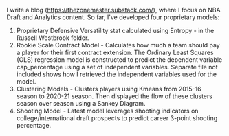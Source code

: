 I write a blog (https://thezonemaster.substack.com/), where I focus on NBA Draft and Analytics content. So far, I've developed four proprietary models:

1) Proprietary Defensive Versatility stat calculated using Entropy - in the Russell Westbrook folder.
2) Rookie Scale Contract Model - Calculates how much a team should pay a player for their first contract extension. The Ordinary Least Squares (OLS) regression model is constructed to predict the dependent variable cap_percentage using a set of independent variables. Separate file not included shows how I retrieved the independent variables used for the model.
3) Clustering Models - Clusters players using Kmeans from 2015-16 season to 2020-21 season. Then displayed the flow of these clusters season over season using a Sankey Diagram.
4) Shooting Model - Latest model leverages shooting indicators on college/international draft prospects to predict career 3-point shooting percentage.
